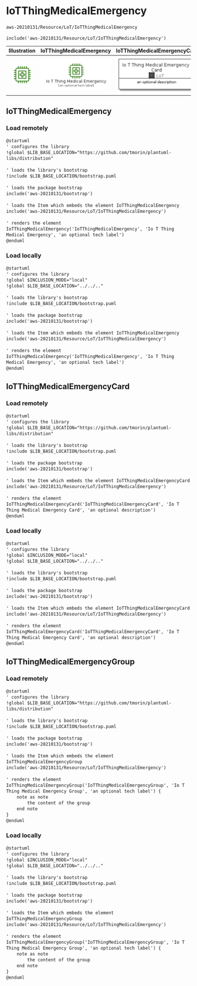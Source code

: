 # IoTThingMedicalEmergency


```text
aws-20210131/Resource/LoT/IoTThingMedicalEmergency
```

```text
include('aws-20210131/Resource/LoT/IoTThingMedicalEmergency')
```



| Illustration | IoTThingMedicalEmergency | IoTThingMedicalEmergencyCard | IoTThingMedicalEmergencyGroup |
| :---: | :---: | :---: | :---: |
| ![illustration for Illustration](../../../aws-20210131/Resource/LoT/IoTThingMedicalEmergency.png) | ![illustration for IoTThingMedicalEmergency](../../../aws-20210131/Resource/LoT/IoTThingMedicalEmergency.Local.png) | ![illustration for IoTThingMedicalEmergencyCard](../../../aws-20210131/Resource/LoT/IoTThingMedicalEmergencyCard.Local.png) | ![illustration for IoTThingMedicalEmergencyGroup](../../../aws-20210131/Resource/LoT/IoTThingMedicalEmergencyGroup.Local.png) |




## IoTThingMedicalEmergency

### Load remotely
```plantuml
@startuml
' configures the library
!global $LIB_BASE_LOCATION="https://github.com/tmorin/plantuml-libs/distribution"

' loads the library's bootstrap
!include $LIB_BASE_LOCATION/bootstrap.puml

' loads the package bootstrap
include('aws-20210131/bootstrap')

' loads the Item which embeds the element IoTThingMedicalEmergency
include('aws-20210131/Resource/LoT/IoTThingMedicalEmergency')

' renders the element
IoTThingMedicalEmergency('IoTThingMedicalEmergency', 'Io T Thing Medical Emergency', 'an optional tech label')
@enduml
```

### Load locally
```plantuml
@startuml
' configures the library
!global $INCLUSION_MODE="local"
!global $LIB_BASE_LOCATION="../../.."

' loads the library's bootstrap
!include $LIB_BASE_LOCATION/bootstrap.puml

' loads the package bootstrap
include('aws-20210131/bootstrap')

' loads the Item which embeds the element IoTThingMedicalEmergency
include('aws-20210131/Resource/LoT/IoTThingMedicalEmergency')

' renders the element
IoTThingMedicalEmergency('IoTThingMedicalEmergency', 'Io T Thing Medical Emergency', 'an optional tech label')
@enduml
```

## IoTThingMedicalEmergencyCard

### Load remotely
```plantuml
@startuml
' configures the library
!global $LIB_BASE_LOCATION="https://github.com/tmorin/plantuml-libs/distribution"

' loads the library's bootstrap
!include $LIB_BASE_LOCATION/bootstrap.puml

' loads the package bootstrap
include('aws-20210131/bootstrap')

' loads the Item which embeds the element IoTThingMedicalEmergencyCard
include('aws-20210131/Resource/LoT/IoTThingMedicalEmergency')

' renders the element
IoTThingMedicalEmergencyCard('IoTThingMedicalEmergencyCard', 'Io T Thing Medical Emergency Card', 'an optional description')
@enduml
```

### Load locally
```plantuml
@startuml
' configures the library
!global $INCLUSION_MODE="local"
!global $LIB_BASE_LOCATION="../../.."

' loads the library's bootstrap
!include $LIB_BASE_LOCATION/bootstrap.puml

' loads the package bootstrap
include('aws-20210131/bootstrap')

' loads the Item which embeds the element IoTThingMedicalEmergencyCard
include('aws-20210131/Resource/LoT/IoTThingMedicalEmergency')

' renders the element
IoTThingMedicalEmergencyCard('IoTThingMedicalEmergencyCard', 'Io T Thing Medical Emergency Card', 'an optional description')
@enduml
```

## IoTThingMedicalEmergencyGroup

### Load remotely
```plantuml
@startuml
' configures the library
!global $LIB_BASE_LOCATION="https://github.com/tmorin/plantuml-libs/distribution"

' loads the library's bootstrap
!include $LIB_BASE_LOCATION/bootstrap.puml

' loads the package bootstrap
include('aws-20210131/bootstrap')

' loads the Item which embeds the element IoTThingMedicalEmergencyGroup
include('aws-20210131/Resource/LoT/IoTThingMedicalEmergency')

' renders the element
IoTThingMedicalEmergencyGroup('IoTThingMedicalEmergencyGroup', 'Io T Thing Medical Emergency Group', 'an optional tech label') {
    note as note
        the content of the group
    end note
}
@enduml
```

### Load locally
```plantuml
@startuml
' configures the library
!global $INCLUSION_MODE="local"
!global $LIB_BASE_LOCATION="../../.."

' loads the library's bootstrap
!include $LIB_BASE_LOCATION/bootstrap.puml

' loads the package bootstrap
include('aws-20210131/bootstrap')

' loads the Item which embeds the element IoTThingMedicalEmergencyGroup
include('aws-20210131/Resource/LoT/IoTThingMedicalEmergency')

' renders the element
IoTThingMedicalEmergencyGroup('IoTThingMedicalEmergencyGroup', 'Io T Thing Medical Emergency Group', 'an optional tech label') {
    note as note
        the content of the group
    end note
}
@enduml
```

